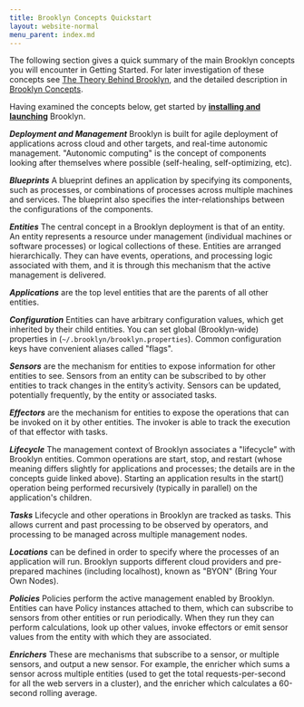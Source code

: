 ```yaml
---
title: Brooklyn Concepts Quickstart
layout: website-normal
menu_parent: index.md
---
```


The following section gives a quick summary of the main Brooklyn concepts you will encounter in Getting Started.  For later investigation of these concepts see [The Theory Behind Brooklyn]({{site.path.website}}/learnmore/theory.html), and the detailed description in [Brooklyn Concepts]({{site.path.guide}}/concepts/).

Having examined the concepts below, get started by **[installing and launching](running.html)** Brooklyn.


***Deployment and Management*** Brooklyn is built for agile deployment of applications across cloud and other targets, and real-time autonomic management. "Autonomic computing" is the concept of components looking after themselves where possible (self-healing, self-optimizing, etc).

***Blueprints***  A blueprint defines an application by specifying its components, such as processes, or combinations of processes across multiple machines and services. The blueprint also specifies the inter-relationships between the configurations of the components.

***Entities*** The central concept in a Brooklyn deployment is that of an entity. An entity represents a resource under management (individual machines or software processes) or logical collections of these. Entities are arranged hierarchically. They can have events, operations, and processing logic associated with them, and it is through this mechanism that the active management is delivered.

***Applications*** are the top level entities that are the parents of all other entities.

***Configuration*** Entities can have arbitrary configuration values, which get inherited by their child entities. You can set global (Brooklyn-wide) properties in (``~/.brooklyn/brooklyn.properties``).  Common configuration keys have convenient aliases called "flags".

***Sensors*** are the mechanism for entities to expose information for other entities to see.  Sensors from an entity can be subscribed to by other entities to track changes in the entity’s activity. Sensors can be updated, potentially frequently, by the entity or associated tasks.

***Effectors*** are the mechanism for entities to expose the operations that can be invoked on it by other entities.  The invoker is able to track the execution of that effector with tasks. 


***Lifecycle*** The management context of Brooklyn associates a "lifecycle" with Brooklyn entities.  Common operations are start, stop, and restart (whose meaning differs slightly for applications and processes; the details are in the concepts guide linked above).  Starting an application results in the start() operation being performed recursively (typically in parallel) on the application's children.

***Tasks*** Lifecycle and other operations in Brooklyn are tracked as tasks. This allows current and past processing to be observed by operators, and processing to be managed across multiple management nodes.


***Locations*** can be defined in order to specify where the processes of an application will run.  Brooklyn supports different cloud providers and pre-prepared machines (including localhost), known as "BYON" (Bring Your Own Nodes).

***Policies*** Policies perform the active management enabled by Brooklyn. Entities can have  Policy instances attached to them, which can subscribe to sensors from other entities or run periodically.  When they run they can perform calculations, look up other values, invoke effectors or emit sensor values from the entity with which they are associated.

***Enrichers*** These are mechanisms that subscribe to a sensor, or multiple sensors, and output a new sensor. For example, the enricher which sums a sensor across multiple entities (used to get the total requests-per-second for all the web servers in a cluster), and the enricher which calculates a 60-second rolling average.